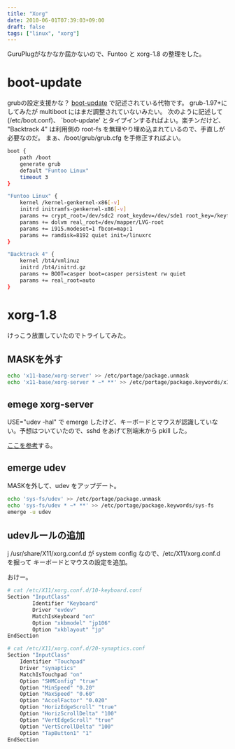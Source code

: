 ```yaml
---
title: "Xorg"
date: 2010-06-01T07:39:03+09:00
draft: false
tags: ["linux", "xorg"]
---
```

GuruPlugがなかなか屆かないので、Funtoo と xorg-1.8 の整理をした。

# boot-update

grubの設定支援かな？
[boot-update](http://www.funtoo.org/en/funtoo/core/boot/)
で記述されている代物です。
grub-1.97+にしてみたが multiboot
にはまだ調整されていないみたい。
次のように記述して(/etc/boot.conf)、
`boot-update'
とタイプインするればよい。楽チンだけど、
"Backtrack 4"
は利用側の root-fs を無理やり埋め込まれているので、手直しが必要なのだ。
まぁ、/boot/grub/grub.cfg
を手修正すればよい。

``` bash
boot {
	path /boot
	generate grub
	default "Funtoo Linux"
	timeout 3
}

"Funtoo Linux" {
	kernel /kernel-genkernel-x86[-v]
	initrd initramfs-genkernel-x86[-v]
	params += crypt_root=/dev/sdc2 root_keydev=/dev/sde1 root_key=/keyfile
	params += dolvm real_root=/dev/mapper/LVG-root
	params += i915.modeset=1 fbcon=map:1
	params += ramdisk=8192 quiet init=/linuxrc
}

"Backtrack 4" {
	kernel /bt4/vmlinuz
	initrd /bt4/initrd.gz
	params += BOOT=casper boot=casper persistent rw quiet
	params += real_root=auto
}
```

# xorg-1.8

けっこう放置していたのでトライしてみた。

##  MASKを外す

``` bash
echo 'x11-base/xorg-server' >> /etc/portage/package.unmask
echo 'x11-base/xorg-server * ~* **' >> /etc/portage/package.keywords/x11-base
```

## emege xorg-server

USE="udev -hal" で emerge したけど、キーボードとマウスが認識していない。予想はついていたので、sshd
をあげて別端末から
pkill
した。

[ここを参考](http://body0r.wordpress.com/2010/04/16/xorg-udev-toggle/)する。

## emerge udev

MASKを外して、udev をアップデート。

``` bash
echo 'sys-fs/udev' >> /etc/portage/package.unmask
echo 'sys-fs/udev * ~* **' >> /etc/portage/package.keywords/sys-fs
emerge -u udev
```

## udevルールの追加
j
/usr/share/X11/xorg.conf.d
が system config なので、/etc/X11/xorg.conf.d を掘って
キーボードとマウスの設定を追加。


おけー。

``` bash
# cat /etc/X11/xorg.conf.d/10-keyboard.conf
Section "InputClass"
        Identifier "Keyboard"
        Driver "evdev"
        MatchIsKeyboard "on"
        Option "xkbmodel" "jp106"
        Option "xkblayout" "jp"
EndSection

# cat /etc/X11/xorg.conf.d/20-synaptics.conf
Section "InputClass"
	Identifier "Touchpad"
	Driver "synaptics"
	MatchIsTouchpad "on"
	Option "SHMConfig" "true"
	Option "MinSpeed" "0.20"
	Option "MaxSpeed" "0.60"
	Option "AccelFactor" "0.020"
	Option "HorizEdgeScroll" "true"
	Option "HorizScrollDelta" "100"
	Option "VertEdgeScroll" "true"
	Option "VertScrollDelta" "100"
	Option "TapButton1" "1"
EndSection
```
